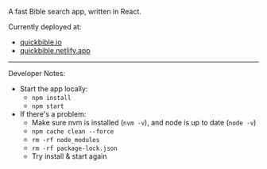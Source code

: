 A fast Bible search app, written in React.

Currently deployed at:  
- [quickbible.io](https://quickbible.io/)
- [quickbible.netlify.app](https://quickbible.netlify.app/)

---

Developer Notes:
- Start the app locally:
  - `npm install`
  - `npm start`
- If there's a problem:
  - Make sure nvm is installed (`nvm -v`), and node is up to date (`node -v`)
  - `npm cache clean --force`
  - `rm -rf node_modules`
  - `rm -rf package-lock.json`
  - Try install & start again


